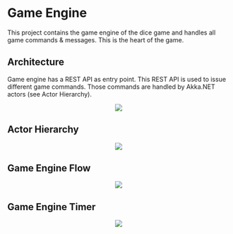 # Game Engine

This project contains the game engine of the dice game
and handles all game commands & messages. This is the heart of the game.

## Architecture

Game engine has a REST API as entry point. This REST API is used to issue different game commands. 
Those commands are handled by Akka.NET actors (see Actor Hierarchy).

<p align="center">
  <img src="https://github.com/ChristofLauriers/AkkaMjrTwo/blob/master/GameEngine/Game%20Engine%20Architecture.png">
</p>

## Actor Hierarchy

<p align="center">
  <img src="https://github.com/ChristofLauriers/AkkaMjrTwo/blob/master/GameEngine/ActorHierarchy.png">
</p>

## Game Engine Flow

<p align="center">
  <img src="https://github.com/ChristofLauriers/AkkaMjrTwo/blob/master/GameEngine/Game%20Engine%20Flow.png">
</p>

## Game Engine Timer

<p align="center">
  <img src="https://github.com/ChristofLauriers/AkkaMjrTwo/blob/master/GameEngine/Game%20Engine%20Timer.png">
</p>
